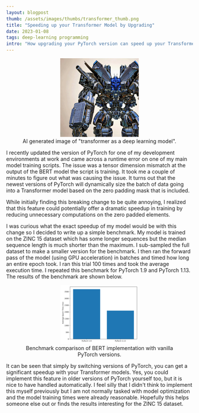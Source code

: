 ```yaml
---
layout: blogpost
thumb: /assets/images/thumbs/transformer_thumb.png
title: "Speeding up your Transformer Model by Upgrading"
date: 2023-01-08
tags: deep-learning programming
intro: "How upgrading your PyTorch version can speed up your Transformer model."
---
```


<div align="center">
<figure>
<img src="/assets/images/blogs/transformer_ai.png" alt="Transformer Model" style="width:50%">
<figcaption>AI generated image of "transformer as a deep learning model".</figcaption>
</figure>
</div>

I recently updated the version of PyTorch for one of my development environments at work and came across a runtime error on one of my main model training scripts. The issue was a tensor dimension mismatch at the output of the BERT model the script is training. It took me a couple of minutes to figure out what was causing the issue. It turns out that the newest versions of PyTorch will dynamically size the batch of data going into a Transformer model based on the zero padding mask that is included.

While initially finding this breaking change to be quite annoying, I realized that this feature could potentially offer a dramatic speedup in training by reducing unnecessary computations on the zero padded elements.

I was curious what the exact speedup of my model would be with this change so I decided to write up a simple benchmark. My model is trained on the ZINC 15 dataset which has some longer sequences but the median sequence length is much shorter than the maximum. I sub-sampled the full dataset to make a smaller version for the benchmark. I then ran the forward pass of the model (using GPU acceleration) in batches and timed how long an entire epoch took. I ran this trial 100 times and took the average execution time. I repeated this benchmark for PyTorch 1.9 and PyTorch 1.13. The results of the benchmark are shown below.

<div align="center">
<figure>
<img src="/assets/images/blogs/transformer_benchmark_comparison.png" alt="Transformer benchmark comparison" style="width:50%">
<figcaption>Benchmark comparison of BERT implementation with vanilla PyTorch versions.</figcaption>
</figure>
</div>

It can be seen that simply by switching versions of PyTorch, you can get a significant speedup with your Transformer models. Yes, you could implement this feature in older versions of PyTorch yourself too, but it is nice to have handled automatically. I feel silly that I didn't think to implement this myself previously but I am not normally tasked with model optimization and the model training times were already reasonable. Hopefully this helps someone else out or finds the results interesting for the ZINC 15 dataset.